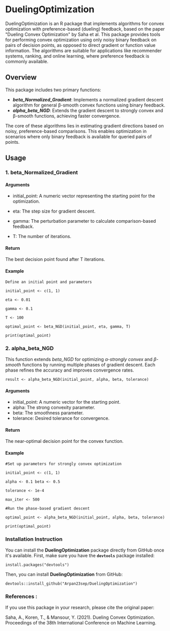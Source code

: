 # DuelingOptimization

DuelingOptimization is an R package that implements algorithms for convex optimization with preference-based (dueling) feedback, based on the paper "Dueling Convex Optimization" by Saha et al. This package provides tools for performing convex optimization using only noisy binary feedback on pairs of decision points, as opposed to direct gradient or function value information. The algorithms are suitable for applications like recommender systems, ranking, and online learning, where preference feedback is commonly available.

## Overview 

This package includes two primary functions:

-   ***beta_Normalized_Gradient***: Implements a normalized gradient descent algorithm for general β-smooth convex functions using binary feedback.
-   ***alpha_beta_NGD***: Extends the gradient descent to strongly convex and β-smooth functions, achieving faster convergence.

The core of these algorithms lies in estimating gradient directions based on noisy, preference-based comparisons. This enables optimization in scenarios where only binary feedback is available for queried pairs of points.

## Usage 

### 1. beta_Normalized_Gradient

#### Arguments 

-   initial_point: A numeric vector representing the starting point for the optimization.

-   eta: The step size for gradient descent.

-   gamma: The perturbation parameter to calculate comparison-based feedback.

-   T: The number of iterations.

#### Return

The best decision point found after T iterations.

#### Example 

`Define an initial point and parameters`

`initial_point <- c(1, 1)`

`eta <- 0.01`

`gamma <- 0.1`

`T <- 100`

`optimal_point <- beta_NGD(initial_point, eta, gamma, T)`

`print(optimal_point)`

### 2. alpha_beta_NGD 

This function extends *beta_NGD* for optimizing *α-strongly convex* and *β-smooth* functions by running multiple phases of gradient descent. Each phase refines the accuracy and improves convergence rates.

`result <- alpha_beta_NGD(initial_point, alpha, beta, tolerance)`

#### Arguments 

-   initial_point: A numeric vector for the starting point.
-   alpha: The strong convexity parameter.
-   beta: The smoothness parameter.
-   tolerance: Desired tolerance for convergence.

#### Return 

The near-optimal decision point for the convex function.

#### Example 

`#Set up parameters for strongly convex optimization`

`initial_point <- c(1, 1)`

`alpha <- 0.1 beta <- 0.5`

`tolerance <- 1e-4`

`max_iter <- 500`

`#Run the phase-based gradient descent`

`optimal_point <- alpha_beta_NGD(initial_point, alpha, beta, tolerance)`

`print(optimal_point)`

### Installation Instruction

You can install the **DuelingOptimization** package directly from GitHub once it\'s available. First, make sure you have the **`devtools`** package installed:

`install.packages("devtools")`

Then, you can install **DuelingOptimization** from GitHub:

`devtools::install_github("Arpan23sep/DuelingOptimization")`

### References :

If you use this package in your research, please cite the original paper:

Saha, A., Koren, T., & Mansour, Y. (2021). Dueling Convex Optimization. Proceedings of the 38th International Conference on Machine Learning.
